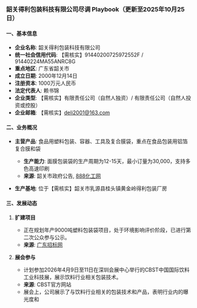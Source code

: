 ### 韶关得利包装科技有限公司尽调 Playbook（更新至2025年10月25日）

#### 一、基本信息
- **企业名称**: 韶关得利包装科技有限公司
- **统一社会信用代码**: 【需核实】91440200725972552F / 91440224MA55ANRC8G
- **重点地区**: 广东省韶关市
- **成立日期**: 2000年12月14日
- **注册资本**: 1000万元人民币
- **法定代表人**: 赖书锦
- **企业类型**: 【需核实】有限责任公司（自然人独资）/ 有限责任公司（自然人投资或控股）
- **企业邮箱**: 【需核实】deli2001@163.com

#### 二、业务概况
- **主营产品**: 食品用塑料包装、容器、工具及复合膜袋，重点在食品包装用铝箔复合膜和袋
  - **生产能力**: 面膜包装袋的生产周期为12-15天，最小订量为30,000，支持多色高速印刷
  - **来源**: 韶关市政府公告, [888化工网](https://www.888chem.com/otherdetail/40aacc386c6bd3872d54dff07217247f.html)

- **生产基地**: 位于【需核实】韶关市乳源县桂头镇黄金岭得利包装厂房

#### 三、发展动态
1. **扩建项目**
   - 正在规划年产9000吨塑料包装袋项目，处于环境影响评价阶段，已进行第二次公众参与公示。
   - **来源**: [广东招标网](https://guangdong.zhaobiao.cn/proposed_v_ec19517a2766c99207cadfb7135248b0_o.html)

2. **展会参与**
   - 计划参加2026年4月9日至11日在深圳会展中心举行的CBST中国国际饮料工业科技展，展示饮料行业相关包装技术。
   - **来源**: CBST官方网站
   - 展会上，公司展示了与饮料行业相关的包装技术和产品，表明行业内的曝光度和